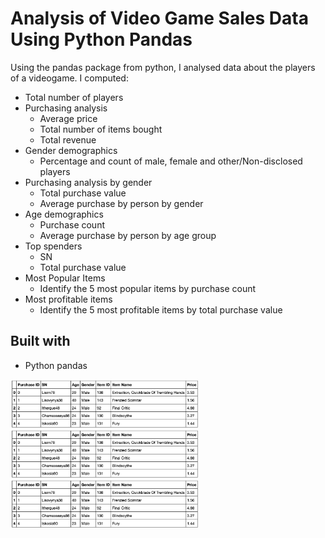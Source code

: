 # Analysis of Video Game Sales Data Using Python Pandas

Using the pandas package from python, I analysed data about the players of a videogame. I computed:

* Total number of players
* Purchasing analysis
  * Average price
  * Total number of items bought
  * Total revenue
* Gender demographics
  * Percentage and count of male, female and other/Non-disclosed players
* Purchasing analysis by gender
  * Total purchase value
  * Average purchase by person by gender
* Age demographics
  * Purchase count
  * Average purchase by person by age group
* Top spenders
  * SN
  * Total purchase value
* Most Popular Items
  * Identify the 5 most popular items by purchase count
* Most profitable items
  * Identify the 5 most profitable items by total purchase value

## Built with

* Python pandas

<img src="image1.png" width=300>
<img src="image1.png" width=300>
<img src="image1.png" width=300>
